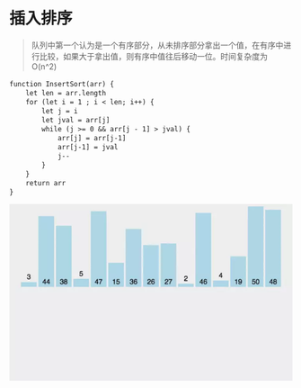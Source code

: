 # 插入排序

> 队列中第一个认为是一个有序部分，从未排序部分拿出一个值，在有序中进行比较，如果大于拿出值，则有序中值往后移动一位。时间复杂度为O(n^2)

```javaSript
function InsertSort(arr) {
    let len = arr.length
    for (let i = 1 ; i < len; i++) {
        let j = i
        let jval = arr[j]
        while (j >= 0 && arr[j - 1] > jval) {
            arr[j] = arr[j-1]
            arr[j-1] = jval
            j--
        }
    }
    return arr
}
```

![avatar](./images/insert.webp)
